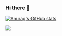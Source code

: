 ### Hi there 👋

[![Anurag's GitHub stats](https://github-readme-stats.vercel.app/api?username=kmuhan&theme=solarized-light&show_icons=true)](https://github.com/kmuhan)

<img src="https://img.shields.io/badge/Python-#3776AB?style=flat-square&logo=Python&logoColor=white"/>
<!--
**kmuhan/kmuhan** is a ✨ _special_ ✨ repository because its `README.md` (this file) appears on your GitHub profile.

Here are some ideas to get you started:

- 🔭 I’m currently working on ...
- 🌱 I’m currently learning ...
- 👯 I’m looking to collaborate on ...
- 🤔 I’m looking for help with ...
- 💬 Ask me about ...
- 📫 How to reach me: ...
- 😄 Pronouns: ...
- ⚡ Fun fact: ...
-->
